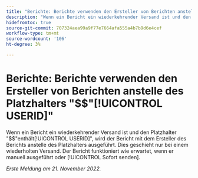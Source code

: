 ```yaml
---
title: "Berichte: Berichte verwenden den Ersteller von Berichten anstelle des Platzhalters $$USERID"
description: "Wenn ein Bericht ein wiederkehrender Versand ist und den Platzhalter $$USERID enthält, wird der Bericht mit dem Ersteller des Berichts und nicht mit dem Platzhalter ausgeführt. Dies geschieht nur bei einem wiederholten Versand. Der Bericht funktioniert wie erwartet, wenn er manuell ausgeführt oder Sofort senden verwendet wird."
hidefromtoc: true
source-git-commit: 707324aea99a9f77e7664afa555a4b7b9d6e4cef
workflow-type: tm+mt
source-wordcount: '106'
ht-degree: 3%

---
```



# Berichte: Berichte verwenden den Ersteller von Berichten anstelle des Platzhalters &quot;$$&quot;[!UICONTROL USERID]&quot;

Wenn ein Bericht ein wiederkehrender Versand ist und den Platzhalter &quot;$$&quot;enthält[!UICONTROL USERID]&quot;, wird der Bericht mit dem Ersteller des Berichts anstelle des Platzhalters ausgeführt. Dies geschieht nur bei einem wiederholten Versand. Der Bericht funktioniert wie erwartet, wenn er manuell ausgeführt oder [!UICONTROL Sofort senden].

_Erste Meldung am 21. November 2022._

